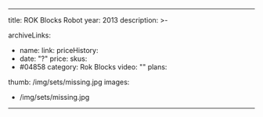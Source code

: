 
---
title: ROK Blocks Robot
year: 2013
description: >-
  
archiveLinks:
  - name: 
    link: 
priceHistory:
  - date: "?"
    price: 
skus:
  - #04858
category: Rok Blocks
video: ""
plans:

thumb: /img/sets/missing.jpg
images:
  -  /img/sets/missing.jpg
---
